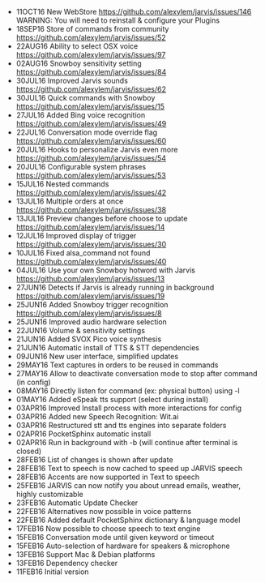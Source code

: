 * 11OCT16 New WebStore https://github.com/alexylem/jarvis/issues/146
          WARNING: You will need to reinstall & configure your Plugins
* 18SEP16 Store of commands from community https://github.com/alexylem/jarvis/issues/52
* 22AUG16 Ability to select OSX voice https://github.com/alexylem/jarvis/issues/97
* 02AUG16 Snowboy sensitivity setting https://github.com/alexylem/jarvis/issues/84
* 30JUL16 Improved Jarvis sounds https://github.com/alexylem/jarvis/issues/62
* 30JUL16 Quick commands with Snowboy https://github.com/alexylem/jarvis/issues/15
* 27JUL16 Added Bing voice recognition https://github.com/alexylem/jarvis/issues/49
* 22JUL16 Conversation mode override flag https://github.com/alexylem/jarvis/issues/60
* 20JUL16 Hooks to personalize Jarvis even more https://github.com/alexylem/jarvis/issues/54
* 20JUL16 Configurable system phrases https://github.com/alexylem/jarvis/issues/53
* 15JUL16 Nested commands https://github.com/alexylem/jarvis/issues/42
* 13JUL16 Multiple orders at once https://github.com/alexylem/jarvis/issues/38
* 13JUL16 Preview changes before choose to update https://github.com/alexylem/jarvis/issues/14
* 12JUL16 Improved display of trigger https://github.com/alexylem/jarvis/issues/30
* 10JUL16 Fixed alsa_command not found https://github.com/alexylem/jarvis/issues/40
* 04JUL16 Use your own Snowboy hotword with Jarvis https://github.com/alexylem/jarvis/issues/13
* 27JUN16 Detects if Jarvis is already running in background https://github.com/alexylem/jarvis/issues/19
* 25JUN16 Added Snowboy trigger recognition https://github.com/alexylem/jarvis/issues/8
* 25JUN16 Improved audio hardware selection
* 22JUN16 Volume & sensitivity settings
* 21JUN16 Added SVOX Pico voice synthesis
* 21JUN16 Automatic install of TTS & STT dependencies
* 09JUN16 New user interface, simplified updates
* 29MAY16 Text captures in orders to be reused in commands
* 27MAY16 Allow to deactivate conversation mode to stop after command (in config)
* 08MAY16 Directly listen for command (ex: physical button) using -l
* 01MAY16 Added eSpeak tts support (select during install)
* 03APR16 Improved Install process with more interactions for config
* 03APR16 Added new Speech Recognition: Wit.ai
* 03APR16 Restructured stt and tts engines into separate folders
* 02APR16 PocketSphinx automatic install
* 02APR16 Run in background with -b (will continue after terminal is closed)
* 28FEB16 List of changes is shown after update
* 28FEB16 Text to speech is now cached to speed up JARVIS speech
* 28FEB16 Accents are now supported in Text to speech
* 25FEB16 JARVIS can now notify you about unread emails, weather, highly customizable
* 23FEB16 Automatic Update Checker
* 22FEB16 Alternatives now possible in voice patterns
* 22FEB16 Added default PocketSphinx dictionary & language model
* 17FEB16 Now possible to choose speech to text engine
* 15FEB16 Conversation mode until given keyword or timeout
* 15FEB16 Auto-selection of hardware for speakers & microphone
* 13FEB16 Support Mac & Debian platforms
* 13FEB16 Dependency checker
* 11FEB16 Initial version
